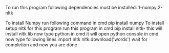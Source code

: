To run this program following dependencies must be installed:
1-numpy
2-nltk

To install Numpy run following command in cmd
pip install numpy
To install setup nltk for this program
run this program in cmd
pip install nltk- this will install nltk lib
now type python in cmd it will open python console in cmd
now type following lines
import nltk
nltk.download('words')
wait for completion and now you are done
